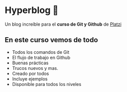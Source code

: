 # Hyperblog 💚
Un blog increíble para el **curso de Git y Github** de [Platzi](https://platzi.com/ "Platzi")


## En este curso vemos de todo
* Todos los comandos de Git
* El flujo de trabajo en Github
* Buenas prácticas
* Trucos nuevos y mas.
* Creado por todos 
* Incluye ejemplos
* Disponible para todos los niveles